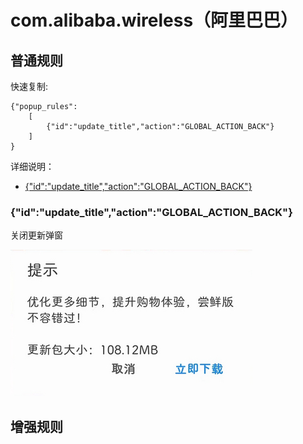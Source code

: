 # com.alibaba.wireless（阿里巴巴）

## 普通规则

快速复制:
```
{"popup_rules":
    [
        {"id":"update_title","action":"GLOBAL_ACTION_BACK"}
    ]
}
```
详细说明：
- [{"id":"update_title","action":"GLOBAL_ACTION_BACK"}](#idupdate_titleactionglobal_action_back)

### {"id":"update_title","action":"GLOBAL_ACTION_BACK"}
关闭更新弹窗

![](./assets/update_title.jpg)

## 增强规则
